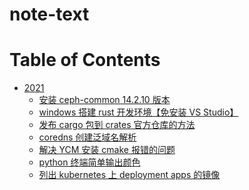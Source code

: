 # note-text

Table of Contents
=================
* [2021](2021)
	* [ 安装 ceph-common 14.2.10 版本](src/2021/2021-04-07_18.txt)
	* [ windows 搭建 rust 开发环境【免安装 VS Studio】](src/2021/2021-04-09_23.txt)
	* [ 发布 cargo 包到 crates 官方仓库的方法](src/2021/2021-04-16_11.txt)
	* [ coredns 创建泛域名解析](src/2021/2021-04-22_16.txt)
	* [ 解决 YCM 安装 cmake 报错的问题](src/2021/2021-04-26_22.txt)
	* [ python 终端简单输出颜色](src/2021/2021-05-07_18.txt)
	* [ 列出 kubernetes 上 deployment apps 的镜像](src/2021/2021-05-26_15.txt)
